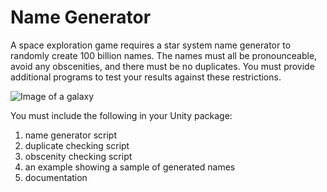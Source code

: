 # Name Generator

A space exploration game requires a star system name generator to randomly create 100 billion names. The names must all be pronounceable, avoid any obscenities, and there must be no duplicates. You must provide additional programs to test your results against these restrictions.

![Image of a galaxy](https://upload.wikimedia.org/wikipedia/commons/c/c3/NGC_4414_%28NASA-med%29.jpg "galaxy")

You must include the following in your Unity package:

1. name generator script
2. duplicate checking script
3. obscenity checking script
4. an example showing a sample of generated names
5. documentation
